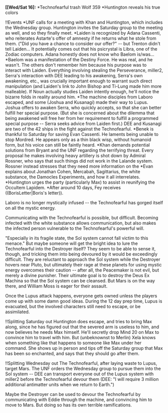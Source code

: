 __[[Wed/Sat 16]:__
*Technofearful trash Wolf 359
*Huntington reveals his true colors

!!Events
*UNF calls for a meeting with Khan and Huntington, which includes the Wednesday group. Huntington invites the Saturday group to the meeting as well, and so they finally meet.
*Laiden is recognized by Adana Cassenti, who reiterates Astarte's offer of amnesty if he returns what he stole from them. (&quot;Did you have a chance to consider our offer?&quot; -- but Trenton didn't tell Laiden... It potentially comes out that his psicrystal is Libra, one of the Zodiac computers. Adana honestly does not know who Baelom is/was...
*Baelom was a manifestation of the Destiny Force. He was real, and he wasn't. The others don't remember him because his purpose was to interact with Laiden. Everything involving stealing the Perseverance, miller2, Serra's interaction with DEE leading to his awakening, Serra's own awakening, etc., was crucially important enough to warrant such direct manipulation (and Laiden's link to John Bishop and Ti-Lung made him more malleable). If Noun actually studies Laiden intently enough, he'll notice the bizarre folds in reality around him.
*The machine disciples from Laboro escaped, and some (Joshua and Kusanagi) made their way to Lupus. Joshua offers to awaken Serra, who quickly accepts, so that she can better fulfill her special purpose. (But she is concerned about the dilemma that being awakened will free her from her requirement to fulfill a programmed special purpose -- Serra seeks advice from Laiden first.) DEE and Kusanagi are two of the 42 ships in the fight against the Technofearful.
*Benek is thankful to Saturday for saving Evan Cassenti. He laments being unable to stop Mordred. He appears only as a thin black wisp, without humanoid form, but his voice can still be faintly heard.
*Khan demands potential solutions from Bryant and the UNF regarding the terrifying threat. Every proposal he makes involving heavy artillery is shot down by Admiral Rossner, who says that such things did not work in the Lalande system. Rossner instead stresses that they need more information on the 
*Evan explains about Jonathan Cohen, Mercabah, Sagittarius, the white substance, the Damocles Experiments, and how it all interrelates.
*Huntington urges the party (particularly Max) to assist in reunifying the Occultem Lapidem.
*After around 10 days, Fey receives ((BorisLetter|Boris's letter)).

Laboro is no longer mystically infused -- the Technofearful has gorged itself on all the mystic energy.

Communicating with the Technofearful is possible, but difficult. Becoming infected with the white substance allows communication, but also makes the infected person vulnerable to the Technofearful's powerful will.

&quot;Especially in its fragile state, the Sol system cannot fall victim to this menace.&quot; But maybe someone will get the bright idea to lure the Technofearful into the Destroyer itself? They seem to be able to sense it, though, and tricking them into being devoured by it would be exceedingly difficult. They are reluctant to approach the Sol system while the Destroyer hovers near Pluto, but ultimately their rage at these planets for using mystic energy overcomes their caution -- after all, the Peacemaker is not evil, but merely a divine punisher. Their ultimate goal is to destroy the Deus Ex Machina so that the Sol system can be cleansed. But Mars is on the way there, and William Moss is eager for their assault.

Once the Lupus attack happens, everyone gets owned unless the players come up with some damn good ideas. During the 12 day prep time, Lupus is evacuated, but the involved characters still need to escape, or be assimilated.

!!Splitting Saturday out
Huntington does escape, and tries to bring Max along, since he has figured out that the severed arm is useless to him, and now believes he needs Max himself. He'll secretly drop Mind 20 on Max to convince him to travel with him. But (unbeknownst to Merlin) Xela knows when something like that happens to someone like Max under her command. She shows up in person and tips off the Saturday group that Max has been so enchanted, and says that they should go after them.

!!Splitting Wednesday out
The Technofearful, after laying waste to Lupus, target Mars. The UNF orders the Wednesday group to pursue them into the Sol system -- DEE can transport everyone out of the Lupus system with miller2 before the Technofearful devour them (DEE: &quot;I will require 3 million additional antimatter units when we return to Earth.&quot;)

Maybe the Destroyer can be used to devour the Technofearful by communicating with Eddie through the machine, and convincing him to move to Mars. But doing so has its own terrible ramifications.
